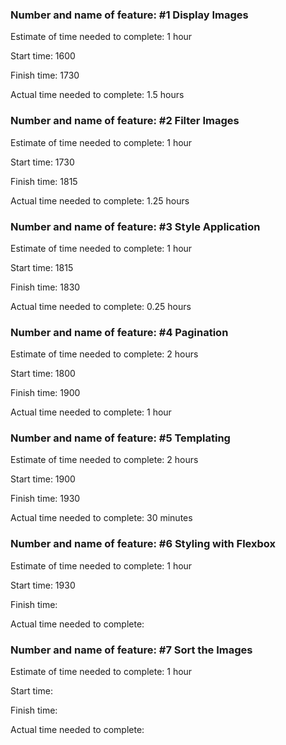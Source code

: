 ### Number and name of feature: #1 Display Images

Estimate of time needed to complete: 1 hour

Start time: 1600

Finish time: 1730

Actual time needed to complete: 1.5 hours


### Number and name of feature: #2 Filter Images

Estimate of time needed to complete: 1 hour

Start time: 1730

Finish time: 1815

Actual time needed to complete: 1.25 hours


### Number and name of feature: #3 Style Application

Estimate of time needed to complete: 1 hour

Start time: 1815

Finish time: 1830

Actual time needed to complete: 0.25 hours


### Number and name of feature: #4 Pagination

Estimate of time needed to complete: 2 hours

Start time: 1800

Finish time: 1900

Actual time needed to complete: 1 hour


### Number and name of feature: #5 Templating

Estimate of time needed to complete: 2 hours

Start time: 1900

Finish time: 1930

Actual time needed to complete: 30 minutes


### Number and name of feature: #6 Styling with Flexbox

Estimate of time needed to complete: 1 hour

Start time: 1930

Finish time: 

Actual time needed to complete: 



### Number and name of feature: #7 Sort the Images

Estimate of time needed to complete: 1 hour

Start time: 

Finish time: 

Actual time needed to complete: 